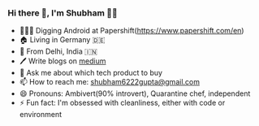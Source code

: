 ### Hi there 👋, I'm Shubham 🙏🏽

<!--
**shubham08gupta/shubham08gupta** is a ✨ _special_ ✨ repository because its `README.md` (this file) appears on your GitHub profile.

Here are some ideas to get you started:
-->

- 🧑🏻‍💻 Digging Android at Papershift(https://www.papershift.com/en)
- 🏠 Living in Germany 🇩🇪 
- 🌱 From Delhi, India 🇮🇳
- 🖊 Write blogs on [medium](https://medium.com/@shubham08gupta)
- 💬 Ask me about which tech product to buy 
- 📫 How to reach me: shubham6222gupta@gmail.com
- 😄 Pronouns: Ambivert(90% introvert), Quarantine chef, independent
- ⚡ Fun fact: I'm obsessed with cleanliness, either with code or environment
